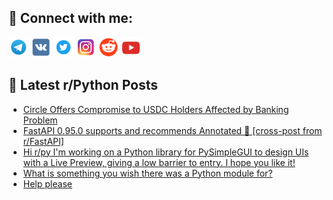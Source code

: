## 🔎 Connect with me:
[<img src="https://github.com/bullbesh/bullbesh/blob/main/images/Telegram.png" width="32" height="32" />](https://t.me/bullbesh)
[<img src="https://github.com/bullbesh/bullbesh/blob/main/images/VK.png" width="32" height="32" />](https://vk.com/bullbesh)
[<img src="https://github.com/bullbesh/bullbesh/blob/main/images/Twitter.png" width="32" height="32" />](https://twitter.com/bullbesh1)
[<img src="https://github.com/bullbesh/bullbesh/blob/main/images/Instagram.png" width="32" height="32" />](https://www.instagram.com/bullbesh)
[<img src="https://github.com/bullbesh/bullbesh/blob/main/images/Reddit.png" width="32" height="32" />](https://www.reddit.com/user/bullbesh)
[<img src="https://github.com/bullbesh/bullbesh/blob/main/images/YouTube.png" width="32" height="32" />](https://www.youtube.com/channel/UCtfjRs6uzgq5mfm8S06WTcg)

## 📕 Latest r/Python Posts
<!-- BLOG-POST-LIST:START -->
- [Circle Offers Compromise to USDC Holders Affected by Banking Problem](https://www.reddit.com/r/Python/comments/11v11nc/circle_offers_compromise_to_usdc_holders_affected/)
- [FastAPI 0.95.0 supports and recommends Annotated 🚀 [cross-post from r/FastAPI]](https://www.reddit.com/r/Python/comments/11v0kcb/fastapi_0950_supports_and_recommends_annotated/)
- [Hi r/py I&#39;m working on a Python library for PySimpleGUI to design UIs with a Live Preview, giving a low barrier to entry. I hope you like it!](https://www.reddit.com/r/Python/comments/11uyzsz/hi_rpy_im_working_on_a_python_library_for/)
- [What is something you wish there was a Python module for?](https://www.reddit.com/r/Python/comments/11uyyh3/what_is_something_you_wish_there_was_a_python/)
- [Help please](https://www.reddit.com/r/Python/comments/11uylyu/help_please/)
<!-- BLOG-POST-LIST:END -->
